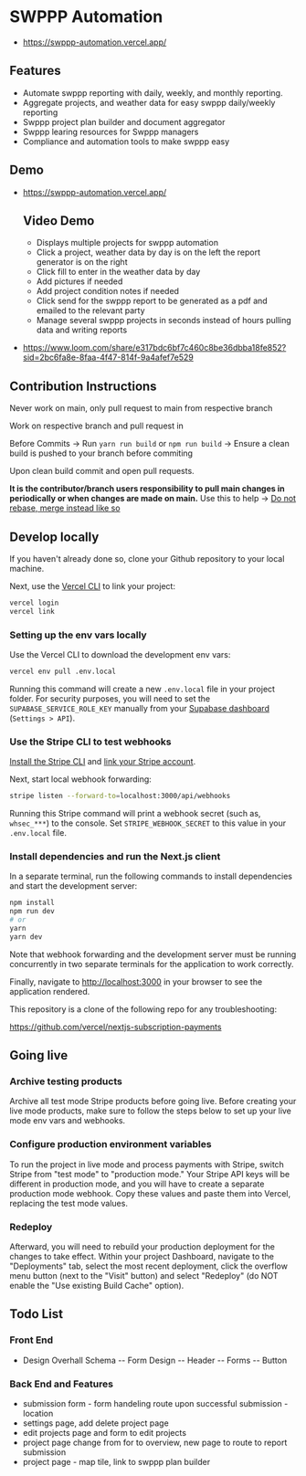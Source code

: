 # SWPPP Automation

- https://swppp-automation.vercel.app/

## Features

- Automate swppp reporting with daily, weekly, and monthly reporting.
- Aggregate projects, and weather data for easy swppp daily/weekly reporting
- Swppp project plan builder and document aggregator
- Swppp learing resources for Swppp managers
- Compliance and automation tools to make swppp easy

## Demo

- https://swppp-automation.vercel.app/

  ## Video Demo 
  
  - Displays multiple projects for swppp automation
  - Click a project, weather data by day is on the left the report generator is on the right
  - Click fill to enter in the weather data by day
  - Add pictures if needed
  - Add project condition notes if needed
  - Click send for the swppp report to be generated as a pdf and emailed to the relevant party
  - Manage several swppp projects in seconds instead of hours pulling data and writing reports 


- https://www.loom.com/share/e317bdc6bf7c460c8be36dbba18fe852?sid=2bc6fa8e-8faa-4f47-814f-9a4afef7e529


## Contribution Instructions
Never work on main, only pull request to main from respective branch

Work on respective branch and pull request in

Before Commits -> Run ```yarn run build``` or ```npm run build``` -> Ensure a clean build is pushed to your branch before commiting 

Upon clean build commit and open pull requests. 

**It is the contributor/branch users responsibility to pull main changes in periodically or when changes are made on main.** Use this to help -> [Do not rebase, merge instead like so](https://stackoverflow.com/a/74695315)

## Develop locally

If you haven't already done so, clone your Github repository to your local machine.

Next, use the [Vercel CLI](https://vercel.com/download) to link your project:

```bash
vercel login
vercel link
```

### Setting up the env vars locally

Use the Vercel CLI to download the development env vars:

```bash
vercel env pull .env.local
```

Running this command will create a new `.env.local` file in your project folder. For security purposes, you will need to set the `SUPABASE_SERVICE_ROLE_KEY` manually from your [Supabase dashboard](https://app.supabase.io/) (`Settings > API`).

### Use the Stripe CLI to test webhooks

[Install the Stripe CLI](https://stripe.com/docs/stripe-cli) and [link your Stripe account](https://stripe.com/docs/stripe-cli#login-account).

Next, start local webhook forwarding:

```bash
stripe listen --forward-to=localhost:3000/api/webhooks
```

Running this Stripe command will print a webhook secret (such as, `whsec_***`) to the console. Set `STRIPE_WEBHOOK_SECRET` to this value in your `.env.local` file.

### Install dependencies and run the Next.js client

In a separate terminal, run the following commands to install dependencies and start the development server:

```bash
npm install
npm run dev
# or
yarn
yarn dev
```

Note that webhook forwarding and the development server must be running concurrently in two separate terminals for the application to work correctly.

Finally, navigate to [http://localhost:3000](http://localhost:3000) in your browser to see the application rendered.

This repository is a clone of the following repo for any troubleshooting:

https://github.com/vercel/nextjs-subscription-payments

## Going live

### Archive testing products

Archive all test mode Stripe products before going live. Before creating your live mode products, make sure to follow the steps below to set up your live mode env vars and webhooks.

### Configure production environment variables

To run the project in live mode and process payments with Stripe, switch Stripe from "test mode" to "production mode." Your Stripe API keys will be different in production mode, and you will have to create a separate production mode webhook. Copy these values and paste them into Vercel, replacing the test mode values.

### Redeploy

Afterward, you will need to rebuild your production deployment for the changes to take effect. Within your project Dashboard, navigate to the "Deployments" tab, select the most recent deployment, click the overflow menu button (next to the "Visit" button) and select "Redeploy" (do NOT enable the "Use existing Build Cache" option).


## Todo List

### Front End

- Design Overhall Schema
-- Form Design
-- Header
-- Forms
-- Button 

### Back End and Features

- submission form - form handeling route upon successful submission - location
- settings page, add delete project page
- edit projects page and form to edit projects
- project page change from for to overview, new page to route to report submission
- project page - map tile, link to swppp plan builder
